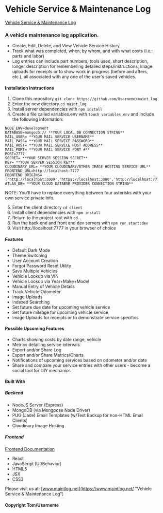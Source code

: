 # Vehicle Service & Maintenance Log

[Vehicle Service & Maintenance Log](https://www.maintlog.net/ "Vehicle Service & Maintenance Log")

### A vehicle maintenance log application.

- Create, Edit, Delete, and View Vehicle Service History
- Track what was completed, when, by whom, and with what costs (i.e.: parts and labor)
- Log entries can include part numbers, tools used, short description, longer description for remembering detailed steps/instructions, image uploads for receipts or to show work in progress (before and afters, etc.), all associated with any one of the user's saved vehicles.

#### Installation Instructions

1. Clone this repository `git clone https://github.com/Usarneme/maint_log`
2. Enter the new directory `cd maint_log`
3. Install server dependencies with `npm install`
4. Create a file called variables.env with `touch variables.env` and include the following information:

```env
NODE_ENV=development
DATABASE=mongodb:// **YOUR LOCAL DB CONNECTION STRING**
MAIL_USER= **YOUR MAIL SERVICE USERNAME**
MAIL_PASS= **YOUR MAIL SERVICE PASSWORD**
MAIL_HOST= **YOUR MAIL SERVICE HOST ADDRESS**
MAIL_PORT= **YOUR MAIL SERVICE PORT #**
PORT=7777
SECRET= **YOUR SERVER SESSION SECRET**
KEY= **YOUR SERVER SESSION KEY**
CLOUDINARY_URL= **YOUR CLOUDINARY/OTHER IMAGE HOSTING SERVICE URL**
FRONTEND_URL=http://localhost:7777
FRONTEND_ORIGINS=['http://localhost:3000','https://localhost:3000','http://localhost:7777','https://localhost:7777','https://maintenancelog.net','http://maintenancelog.net','https://maintlog.net','http://maintlog.net','https://www.maintenancelog.net','http://www.maintenancelog.net','https://www.maintlog.net','http://www.maintlog.net']
ATLAS_DB= **YOUR CLOUD DATABSE PROVIDER CONNECTION STRING**
```

NOTE: You'll have to replace everything between four asterisks with your own service private info.

5. Enter the client directory `cd client`
6. Install client dependencies with `npm install`
7. Return to the project root with `cd..`
8. Run the back end and front end dev servers with `npm run start:dev`
9. Visit http://localhost:7777 in your browser of choice

#### Features

- Default Dark Mode
- Theme Switching
- User Account Creation
- Forgot Password Reset Utility
- Save Multiple Vehicles
- Vehicle Lookup via VIN
- Vehicle Lookup via Year+Make+Model
- Manual Entry of Vehicle Details
- Track Vehicle Odometer
- Image Uploads
- Indexed Searching
- Set future due date for upcoming vehicle service
- Set future mileage for upcoming vehicle service
- Image Uploads for receipts or to demonstrate service specifics

#### Possible Upcoming Features

- Charts showing costs by date range, vehicle
- Metrics detailing service intervals
- Export and/or Share Log
- Export and/or Share Metrics/Charts
- Notifications of upcoming services based on odometer and/or date
- Share and compare your service entries with other users - become a social tool for DIY mechanics

#### Built With

##### Backend

- NodeJS Server (Express)
- MongoDB (via Mongoose Node Driver)
- PUG (Jade) Email Templates (w/Text Backup for non-HTML Email Clients)
- Cloudinary Image Hosting

##### Frontend

[Frontend Documentation](https://usarneme.github.io/maint_log_docs/ "Frontend Documentation")

- React
- JavaScript (UI/Behavior)
- HTML5
- JSX
- CSS3

Please visit us at: [www.maintlog.net](https://www.maintlog.net/ "Vehicle Service & Maintenance Log")

#### Copyright Tom/Usarneme
